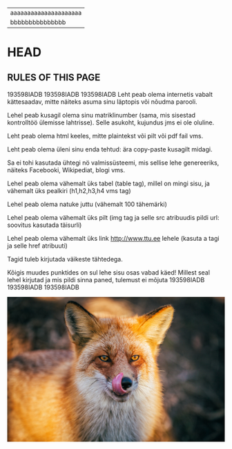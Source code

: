 <html>
  <head>
<title>Page Title</title>
</head>
  <body>
  <table>
    <tr>
      <td>aaaaaaaaaaaaaaaaaaaaa</td>
    </tr>
    <tr>
      <td>bbbbbbbbbbbbbbb</td>
    </tr>
  </table>
  <h1>  HEAD  </h1>
  
  <h2> RULES OF THIS PAGE </h2>
  <p>
  193598IADB
  193598IADB
  193598IADB
 Leht peab olema internetis vabalt kättesaadav, mitte näiteks asuma sinu läptopis või nõudma parooli.
  
Lehel peab kusagil olema sinu matriklinumber (sama, mis sisestad kontrolltöö ülemisse lahtrisse). Selle asukoht, kujundus jms ei ole oluline.

Leht peab olema html keeles, mitte plaintekst või pilt või pdf fail vms.

Leht peab olema üleni sinu enda tehtud: ära copy-paste kusagilt midagi.

Sa ei tohi kasutada ühtegi nö valmissüsteemi, mis sellise lehe genereeriks, näiteks Facebooki, Wikipediat, blogi vms.

Lehel peab olema vähemalt üks tabel (table tag), millel on mingi sisu, ja vähemalt üks pealkiri (h1,h2,h3,h4 vms tag)

Lehel peab olema natuke juttu (vähemalt 100 tähemärki)

Lehel peab olema vähemalt üks pilt (img tag ja selle src atribuudis pildi url: soovitus kasutada täisurli)

Lehel peab olema vähemalt üks link http://www.ttu.ee lehele (kasuta a tagi ja selle href atribuuti)

Tagid tuleb kirjutada väikeste tähtedega.

Kõigis muudes punktides on sul lehe sisu osas vabad käed! Millest seal lehel kirjutad ja mis pildi sinna paned, tulemust ei mõjuta
193598IADB
193598IADB
193598IADB
  </p>
  <img src="1683461.jpg" alt="There was a fox">
    </body>
</html>
